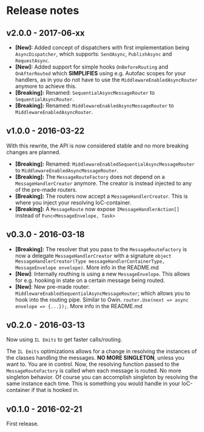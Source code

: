 # Release notes

## v2.0.0 - 2017-06-xx
- **[New]:** Added concept of dispatchers with first implementation being `AsyncDispatcher`, which supports: `SendAsync`, `PublishAsync` and `RequestAsync`.
- **[New]:** Added support for simple hooks `OnBeforeRouting` and `OnAfterRouted` which **SIMPLIFIES** using e.g. Autofac scopes for your handlers, as in you do not have to use the `MiddlewareEnabledAsyncRouter` anymore to achieve this.
- **[Breaking]:** Renamed: `SequentialAsyncMessageRouter` to `SequentialAsyncRouter`.
- **[Breaking]:** Renamed: `MiddlewareEnabledAsyncMessageRouter` to `MiddlewareEnabledAsyncRouter`.

## v1.0.0 - 2016-03-22
With this rewrite, the API is now considered stable and no more breaking changes are planned.

- **[Breaking]:** Renamed: `MiddlewareEnabledSequentialAsyncMessageRouter` to `MiddlewareEnabledAsyncMessageRouter`.
- **[Breaking]:** The `MessageRouteFactory` does not depend on a `MessageHandlerCreator` anymore. The creator is instead injected to any of the pre-made routers.
- **[Breaking]:** The routers now accept a `MessageHandlerCreator`. This is where you inject your resolving IoC-container.
- **[Breaking]:** A `MessageRoute` now expose `IMessageHandlerAction[]` instead of `Func<MessageEnvelope, Task>`

## v0.3.0 - 2016-03-18
- **[Breaking]:** The resolver that you pass to the `MessageRouteFactory` is now a delegate `MessageHandlerCreator` with a signature `object MessageHandlerCreator(Type messageHandlerContainerType, MessageEnvelope envelope)`. More info in the README.md
- **[New]**: Internally routhing is using a new `MessageEnvelope`. This allows for e.g. hooking in state on a certain message being routed.
- **[New]**: New pre-made router: `MiddlewareEnabledSequentialAsyncMessageRouter`; which allows you to hook into the routing pipe. Similar to Owin. `router.Use(next => async envelope => {...});`. More info in the README.md

## v0.2.0 - 2016-03-13
Now using `IL Emits` to get faster calls/routing.

The `IL Emits` optimizations allows for a change in resolving the instances of the classes handling the messages. **NO MORE SINGLETON**, unless you want to. You are in control. Now, the resolving function passed to the `MessageRouteFactory` is called when each message is routed. No more singleton behavior. Of course you can accomplish singleton by resolving the same instance each time. This is something you would handle in your IoC-container if that is hooked in.

## v0.1.0 - 2016-02-21
First release.
